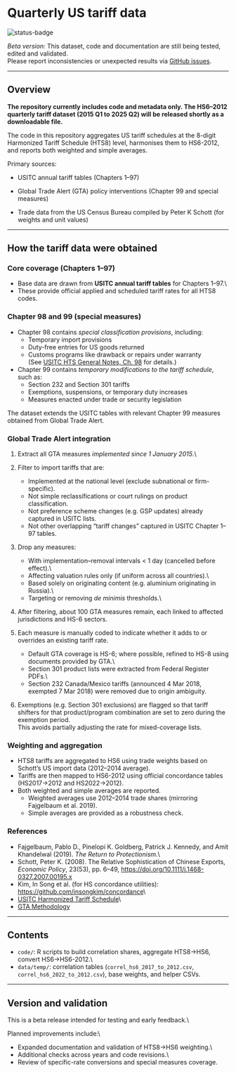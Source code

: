 # Quarterly US tariff data

![status-badge](https://img.shields.io/badge/status-beta-orange.svg)

*Beta version:* This dataset, code and documentation are still being tested, edited and validated.\
Please report inconsistencies or unexpected results via [GitHub issues](../../issues).

------------------------------------------------------------------------

## Overview

**The repository currently includes code and metadata only. The HS6–2012 quarterly tariff dataset (2015 Q1 to 2025 Q2) will be released shortly as a downloadable file.**

The code in this repository aggregates US tariff schedules at the 8-digit Harmonized Tariff Schedule (HTS8) level, harmonises them to HS6-2012, and reports both weighted and simple averages.

Primary sources:

-   USITC annual tariff tables (Chapters 1–97)

-   Global Trade Alert (GTA) policy interventions (Chapter 99 and special measures)

-   Trade data from the US Census Bureau compiled by Peter K Schott (for weights and unit values)

------------------------------------------------------------------------

## How the tariff data were obtained

### Core coverage (Chapters 1–97)

-   Base data are drawn from **USITC annual tariff tables** for Chapters 1–97.\
-   These provide official applied and scheduled tariff rates for all HTS8 codes.

### Chapter 98 and 99 (special measures)

-   Chapter 98 contains *special classification provisions*, including:
    -   Temporary import provisions
    -   Duty-free entries for US goods returned
    -   Customs programs like drawback or repairs under warranty\
        (See [USITC HTS General Notes, Ch. 98](https://hts.usitc.gov/current) for details.)
-   Chapter 99 contains *temporary modifications to the tariff schedule*, such as:
    -   Section 232 and Section 301 tariffs
    -   Exemptions, suspensions, or temporary duty increases
    -   Measures enacted under trade or security legislation

The dataset extends the USITC tables with relevant Chapter 99 measures obtained from Global Trade Alert.

### Global Trade Alert integration

1.  Extract all GTA measures *implemented since 1 January 2015*.\

2.  Filter to import tariffs that are:

    -   Implemented at the national level (exclude subnational or firm-specific).
    -   Not simple reclassifications or court rulings on product classification.
    -   Not preference scheme changes (e.g. GSP updates) already captured in USITC lists.
    -   Not other overlapping “tariff changes” captured in USITC Chapter 1–97 tables.

3.  Drop any measures:

    -   With implementation–removal intervals \< 1 day (cancelled before effect).\
    -   Affecting valuation rules only (if uniform across all countries).\
    -   Based solely on originating content (e.g. aluminium originating in Russia).\
    -   Targeting or removing *de minimis* thresholds.\

4.  After filtering, about 100 GTA measures remain, each linked to affected jurisdictions and HS-6 sectors.

5.  Each measure is manually coded to indicate whether it adds to or overrides an existing tariff rate.

    -   Default GTA coverage is HS-6; where possible, refined to HS-8 using documents provided by GTA.\
    -   Section 301 product lists were extracted from Federal Register PDFs.\
    -   Section 232 Canada/Mexico tariffs (announced 4 Mar 2018, exempted 7 Mar 2018) were removed due to origin ambiguity.

6.  Exemptions (e.g. Section 301 exclusions) are flagged so that tariff shifters for that product/program combination are set to zero during the exemption period.\
    This avoids partially adjusting the rate for mixed-coverage lists.

### Weighting and aggregation

-   HTS8 tariffs are aggregated to HS6 using trade weights based on Schott’s US import data (2012–2014 average).
-   Tariffs are then mapped to HS6-2012 using official concordance tables (HS2017→2012 and HS2022→2012).
-   Both weighted and simple averages are reported.
    -   Weighted averages use 2012–2014 trade shares (mirroring Fajgelbaum et al. 2019).
    -   Simple averages are provided as a robustness check.

### References

-   Fajgelbaum, Pablo D., Pinelopi K. Goldberg, Patrick J. Kennedy, and Amit Khandelwal (2019). *The Return to Protectionism.*\
-   Schott, Peter K. (2008). The Relative Sophistication of Chinese Exports, *Economic Policy*, 23(53), pp. 6–49, https://doi.org/10.1111/j.1468-0327.2007.00195.x
-   Kim, In Song et al. (for HS concordance utilities): <https://github.com/insongkim/concordance>\
-   [USITC Harmonized Tariff Schedule](https://hts.usitc.gov/current)\
-   [GTA Methodology](https://www.globaltradealert.org)

------------------------------------------------------------------------

## Contents

-   `code/`: R scripts to build correlation shares, aggregate HTS8→HS6, convert HS6→HS6-2012.\
-   `data/temp/`: correlation tables (`correl_hs6_2017_to_2012.csv`, `correl_hs6_2022_to_2012.csv`), base weights, and helper CSVs.

------------------------------------------------------------------------

## Version and validation

This is a beta release intended for testing and early feedback.\

Planned improvements include:\
- Expanded documentation and validation of HTS8→HS6 weighting.\
- Additional checks across years and code revisions.\
- Review of specific-rate conversions and special measures coverage.
